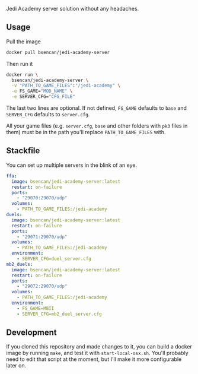 Jedi Academy server solution without any headaches.

Usage
---

Pull the image
```sh
docker pull bsencan/jedi-academy-server
```

Then run it
```sh
docker run \
  bsencan/jedi-academy-server \
  -v "PATH_TO_GAME_FILES":"/jedi-academy" \
  -e FS_GAME="MOD_NAME" \
  -e SERVER_CFG="CFG_FILE"
```

The last two lines are optional. If not defined, `FS_GAME` defaults to `base` and `SERVER_CFG` defaults to `server.cfg`.

All your game files (e.g. `server.cfg`, `base` and other folders with `pk3` files in them) must be in the path you'll replace `PATH_TO_GAME_FILES` with.

Stackfile
---

You can set up multiple servers in the blink of an eye.

```yml
ffa:
  image: bsencan/jedi-academy-server:latest
  restart: on-failure
  ports:
    - "29070:29070/udp"
  volumes:
    - PATH_TO_GAME_FILES:/jedi-academy
duels:
  image: bsencan/jedi-academy-server:latest
  restart: on-failure
  ports:
    - "29071:29070/udp"
  volumes:
    - PATH_TO_GAME_FILES:/jedi-academy
  environment:
    - SERVER_CFG=duel_server.cfg
mb2_duels:
  image: bsencan/jedi-academy-server:latest
  restart: on-failure
  ports:
    - "29072:29070/udp"
  volumes:
    - PATH_TO_GAME_FILES:/jedi-academy
  environment:
    - FS_GAME=MBII
    - SERVER_CFG=mb2_duel_server.cfg
```

Development
---
If you cloned this repository and made changes to it, you can build a docker image by running `make`, and test it with `start-local-osx.sh`. You'll probably need to edit that script at the moment, but I'll make it more configurable later on.
